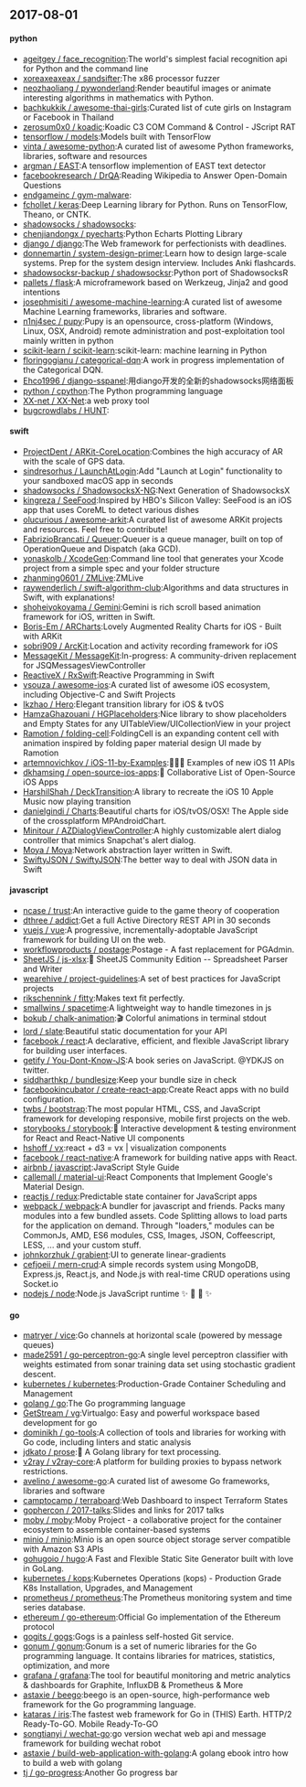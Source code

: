 ## 2017-08-01

#### python
* [ageitgey / face_recognition](https://github.com/ageitgey/face_recognition):The world's simplest facial recognition api for Python and the command line
* [xoreaxeaxeax / sandsifter](https://github.com/xoreaxeaxeax/sandsifter):The x86 processor fuzzer
* [neozhaoliang / pywonderland](https://github.com/neozhaoliang/pywonderland):Render beautiful images or animate interesting algorithms in mathematics with Python.
* [bachkukkik / awesome-thai-girls](https://github.com/bachkukkik/awesome-thai-girls):Curated list of cute girls on Instagram or Facebook in Thailand
* [zerosum0x0 / koadic](https://github.com/zerosum0x0/koadic):Koadic C3 COM Command & Control - JScript RAT
* [tensorflow / models](https://github.com/tensorflow/models):Models built with TensorFlow
* [vinta / awesome-python](https://github.com/vinta/awesome-python):A curated list of awesome Python frameworks, libraries, software and resources
* [argman / EAST](https://github.com/argman/EAST):A tensorflow implemention of EAST text detector
* [facebookresearch / DrQA](https://github.com/facebookresearch/DrQA):Reading Wikipedia to Answer Open-Domain Questions
* [endgameinc / gym-malware](https://github.com/endgameinc/gym-malware):
* [fchollet / keras](https://github.com/fchollet/keras):Deep Learning library for Python. Runs on TensorFlow, Theano, or CNTK.
* [shadowsocks / shadowsocks](https://github.com/shadowsocks/shadowsocks):
* [chenjiandongx / pyecharts](https://github.com/chenjiandongx/pyecharts):Python Echarts Plotting Library
* [django / django](https://github.com/django/django):The Web framework for perfectionists with deadlines.
* [donnemartin / system-design-primer](https://github.com/donnemartin/system-design-primer):Learn how to design large-scale systems. Prep for the system design interview. Includes Anki flashcards.
* [shadowsocksr-backup / shadowsocksr](https://github.com/shadowsocksr-backup/shadowsocksr):Python port of ShadowsocksR
* [pallets / flask](https://github.com/pallets/flask):A microframework based on Werkzeug, Jinja2 and good intentions
* [josephmisiti / awesome-machine-learning](https://github.com/josephmisiti/awesome-machine-learning):A curated list of awesome Machine Learning frameworks, libraries and software.
* [n1nj4sec / pupy](https://github.com/n1nj4sec/pupy):Pupy is an opensource, cross-platform (Windows, Linux, OSX, Android) remote administration and post-exploitation tool mainly written in python
* [scikit-learn / scikit-learn](https://github.com/scikit-learn/scikit-learn):scikit-learn: machine learning in Python
* [floringogianu / categorical-dqn](https://github.com/floringogianu/categorical-dqn):A work in progress implementation of the Categorical DQN.
* [Ehco1996 / django-sspanel](https://github.com/Ehco1996/django-sspanel):用diango开发的全新的shadowsocks网络面板
* [python / cpython](https://github.com/python/cpython):The Python programming language
* [XX-net / XX-Net](https://github.com/XX-net/XX-Net):a web proxy tool
* [bugcrowdlabs / HUNT](https://github.com/bugcrowdlabs/HUNT):

#### swift
* [ProjectDent / ARKit-CoreLocation](https://github.com/ProjectDent/ARKit-CoreLocation):Combines the high accuracy of AR with the scale of GPS data.
* [sindresorhus / LaunchAtLogin](https://github.com/sindresorhus/LaunchAtLogin):Add "Launch at Login" functionality to your sandboxed macOS app in seconds
* [shadowsocks / ShadowsocksX-NG](https://github.com/shadowsocks/ShadowsocksX-NG):Next Generation of ShadowsocksX
* [kingreza / SeeFood](https://github.com/kingreza/SeeFood):Inspired by HBO's Silicon Valley: SeeFood is an iOS app that uses CoreML to detect various dishes
* [olucurious / awesome-arkit](https://github.com/olucurious/awesome-arkit):A curated list of awesome ARKit projects and resources. Feel free to contribute!
* [FabrizioBrancati / Queuer](https://github.com/FabrizioBrancati/Queuer):Queuer is a queue manager, built on top of OperationQueue and Dispatch (aka GCD).
* [yonaskolb / XcodeGen](https://github.com/yonaskolb/XcodeGen):Command line tool that generates your Xcode project from a simple spec and your folder structure
* [zhanming0601 / ZMLive](https://github.com/zhanming0601/ZMLive):ZMLive
* [raywenderlich / swift-algorithm-club](https://github.com/raywenderlich/swift-algorithm-club):Algorithms and data structures in Swift, with explanations!
* [shoheiyokoyama / Gemini](https://github.com/shoheiyokoyama/Gemini):Gemini is rich scroll based animation framework for iOS, written in Swift.
* [Boris-Em / ARCharts](https://github.com/Boris-Em/ARCharts):Lovely Augmented Reality Charts for iOS - Built with ARKit
* [sobri909 / ArcKit](https://github.com/sobri909/ArcKit):Location and activity recording framework for iOS
* [MessageKit / MessageKit](https://github.com/MessageKit/MessageKit):In-progress: A community-driven replacement for JSQMessagesViewController
* [ReactiveX / RxSwift](https://github.com/ReactiveX/RxSwift):Reactive Programming in Swift
* [vsouza / awesome-ios](https://github.com/vsouza/awesome-ios):A curated list of awesome iOS ecosystem, including Objective-C and Swift Projects
* [lkzhao / Hero](https://github.com/lkzhao/Hero):Elegant transition library for iOS & tvOS
* [HamzaGhazouani / HGPlaceholders](https://github.com/HamzaGhazouani/HGPlaceholders):Nice library to show placeholders and Empty States for any UITableView/UICollectionView in your project
* [Ramotion / folding-cell](https://github.com/Ramotion/folding-cell):FoldingCell is an expanding content cell with animation inspired by folding paper material design UI made by Ramotion
* [artemnovichkov / iOS-11-by-Examples](https://github.com/artemnovichkov/iOS-11-by-Examples):👨🏻‍💻 Examples of new iOS 11 APIs
* [dkhamsing / open-source-ios-apps](https://github.com/dkhamsing/open-source-ios-apps):📱 Collaborative List of Open-Source iOS Apps
* [HarshilShah / DeckTransition](https://github.com/HarshilShah/DeckTransition):A library to recreate the iOS 10 Apple Music now playing transition
* [danielgindi / Charts](https://github.com/danielgindi/Charts):Beautiful charts for iOS/tvOS/OSX! The Apple side of the crossplatform MPAndroidChart.
* [Minitour / AZDialogViewController](https://github.com/Minitour/AZDialogViewController):A highly customizable alert dialog controller that mimics Snapchat's alert dialog.
* [Moya / Moya](https://github.com/Moya/Moya):Network abstraction layer written in Swift.
* [SwiftyJSON / SwiftyJSON](https://github.com/SwiftyJSON/SwiftyJSON):The better way to deal with JSON data in Swift

#### javascript
* [ncase / trust](https://github.com/ncase/trust):An interactive guide to the game theory of cooperation
* [dthree / addict](https://github.com/dthree/addict):Get a full Active Directory REST API in 30 seconds
* [vuejs / vue](https://github.com/vuejs/vue):A progressive, incrementally-adoptable JavaScript framework for building UI on the web.
* [workflowproducts / postage](https://github.com/workflowproducts/postage):Postage - A fast replacement for PGAdmin.
* [SheetJS / js-xlsx](https://github.com/SheetJS/js-xlsx):📗 SheetJS Community Edition -- Spreadsheet Parser and Writer
* [wearehive / project-guidelines](https://github.com/wearehive/project-guidelines):A set of best practices for JavaScript projects
* [rikschennink / fitty](https://github.com/rikschennink/fitty):Makes text fit perfectly.
* [smallwins / spacetime](https://github.com/smallwins/spacetime):A lightweight way to handle timezones in js
* [bokub / chalk-animation](https://github.com/bokub/chalk-animation):🎬 Colorful animations in terminal stdout
* [lord / slate](https://github.com/lord/slate):Beautiful static documentation for your API
* [facebook / react](https://github.com/facebook/react):A declarative, efficient, and flexible JavaScript library for building user interfaces.
* [getify / You-Dont-Know-JS](https://github.com/getify/You-Dont-Know-JS):A book series on JavaScript. @YDKJS on twitter.
* [siddharthkp / bundlesize](https://github.com/siddharthkp/bundlesize):Keep your bundle size in check
* [facebookincubator / create-react-app](https://github.com/facebookincubator/create-react-app):Create React apps with no build configuration.
* [twbs / bootstrap](https://github.com/twbs/bootstrap):The most popular HTML, CSS, and JavaScript framework for developing responsive, mobile first projects on the web.
* [storybooks / storybook](https://github.com/storybooks/storybook):📓 Interactive development & testing environment for React and React-Native UI components
* [hshoff / vx](https://github.com/hshoff/vx):react + d3 = vx | visualization components
* [facebook / react-native](https://github.com/facebook/react-native):A framework for building native apps with React.
* [airbnb / javascript](https://github.com/airbnb/javascript):JavaScript Style Guide
* [callemall / material-ui](https://github.com/callemall/material-ui):React Components that Implement Google's Material Design.
* [reactjs / redux](https://github.com/reactjs/redux):Predictable state container for JavaScript apps
* [webpack / webpack](https://github.com/webpack/webpack):A bundler for javascript and friends. Packs many modules into a few bundled assets. Code Splitting allows to load parts for the application on demand. Through "loaders," modules can be CommonJs, AMD, ES6 modules, CSS, Images, JSON, Coffeescript, LESS, ... and your custom stuff.
* [johnkorzhuk / grabient](https://github.com/johnkorzhuk/grabient):UI to generate linear-gradients
* [cefjoeii / mern-crud](https://github.com/cefjoeii/mern-crud):A simple records system using MongoDB, Express.js, React.js, and Node.js with real-time CRUD operations using Socket.io
* [nodejs / node](https://github.com/nodejs/node):Node.js JavaScript runtime ✨ 🐢 🚀 ✨

#### go
* [matryer / vice](https://github.com/matryer/vice):Go channels at horizontal scale (powered by message queues)
* [made2591 / go-perceptron-go](https://github.com/made2591/go-perceptron-go):A single level perceptron classifier with weights estimated from sonar training data set using stochastic gradient descent.
* [kubernetes / kubernetes](https://github.com/kubernetes/kubernetes):Production-Grade Container Scheduling and Management
* [golang / go](https://github.com/golang/go):The Go programming language
* [GetStream / vg](https://github.com/GetStream/vg):Virtualgo: Easy and powerful workspace based development for go
* [dominikh / go-tools](https://github.com/dominikh/go-tools):A collection of tools and libraries for working with Go code, including linters and static analysis
* [jdkato / prose](https://github.com/jdkato/prose):📖 A Golang library for text processing.
* [v2ray / v2ray-core](https://github.com/v2ray/v2ray-core):A platform for building proxies to bypass network restrictions.
* [avelino / awesome-go](https://github.com/avelino/awesome-go):A curated list of awesome Go frameworks, libraries and software
* [camptocamp / terraboard](https://github.com/camptocamp/terraboard):Web Dashboard to inspect Terraform States
* [gophercon / 2017-talks](https://github.com/gophercon/2017-talks):Slides and links for 2017 talks
* [moby / moby](https://github.com/moby/moby):Moby Project - a collaborative project for the container ecosystem to assemble container-based systems
* [minio / minio](https://github.com/minio/minio):Minio is an open source object storage server compatible with Amazon S3 APIs
* [gohugoio / hugo](https://github.com/gohugoio/hugo):A Fast and Flexible Static Site Generator built with love in GoLang.
* [kubernetes / kops](https://github.com/kubernetes/kops):Kubernetes Operations (kops) - Production Grade K8s Installation, Upgrades, and Management
* [prometheus / prometheus](https://github.com/prometheus/prometheus):The Prometheus monitoring system and time series database.
* [ethereum / go-ethereum](https://github.com/ethereum/go-ethereum):Official Go implementation of the Ethereum protocol
* [gogits / gogs](https://github.com/gogits/gogs):Gogs is a painless self-hosted Git service.
* [gonum / gonum](https://github.com/gonum/gonum):Gonum is a set of numeric libraries for the Go programming language. It contains libraries for matrices, statistics, optimization, and more
* [grafana / grafana](https://github.com/grafana/grafana):The tool for beautiful monitoring and metric analytics & dashboards for Graphite, InfluxDB & Prometheus & More
* [astaxie / beego](https://github.com/astaxie/beego):beego is an open-source, high-performance web framework for the Go programming language.
* [kataras / iris](https://github.com/kataras/iris):The fastest web framework for Go in (THIS) Earth. HTTP/2 Ready-To-GO. Mobile Ready-To-GO
* [songtianyi / wechat-go](https://github.com/songtianyi/wechat-go):go version wechat web api and message framework for building wechat robot
* [astaxie / build-web-application-with-golang](https://github.com/astaxie/build-web-application-with-golang):A golang ebook intro how to build a web with golang
* [tj / go-progress](https://github.com/tj/go-progress):Another Go progress bar
